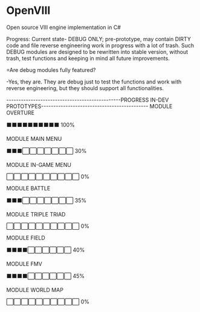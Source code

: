 # OpenVIII
Open source VIII engine implementation in C#


Progress:
Current state- DEBUG ONLY; pre-prototype, may contain DIRTY code and file reverse engineering work in progress with a lot of trash. 
Such DEBUG modules are designed to be rewritten into stable version, without trash, test functions and keeping in mind all future improvements.

=Are debug modules fully featured?

-Yes, they are. They are debug just to test the functions and work with reverse engineering, but they should support all functionalities.

-----------------------------------------------PROGRESS IN-DEV PROTOTYPES--------------------------------------------
MODULE OVERTURE

⬛⬛⬛⬛⬛⬛⬛⬛⬛⬛ 100% 

MODULE MAIN MENU

⬛⬛⬛⬜⬜⬜⬜⬜⬜⬜ 30%

MODULE IN-GAME MENU

⬜⬜⬜⬜⬜⬜⬜⬜⬜⬜ 0%

MODULE BATTLE

⬛⬛⬛⬜⬜⬜⬜⬜⬜⬜ 35%

MODULE TRIPLE TRIAD

⬜⬜⬜⬜⬜⬜⬜⬜⬜⬜ 0%

MODULE FIELD

⬛⬛⬛⬛⬜⬜⬜⬜⬜⬜ 40%

MODULE FMV

⬛⬛⬛⬛⬜⬜⬜⬜⬜⬜ 45%

MODULE WORLD MAP

⬜⬜⬜⬜⬜⬜⬜⬜⬜⬜ 0%
